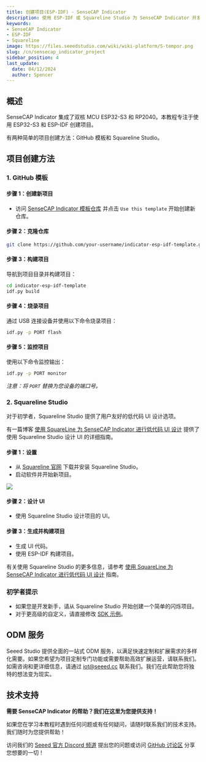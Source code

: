 ```yaml
---
title: 创建项目(ESP-IDF) - SenseCAP Indicator
description: 使用 ESP-IDF 或 Squareline Studio 为 SenseCAP Indicator 开发项目的分步指南。
keywords: 
- SenseCAP Indicator
- ESP-IDF
- Squareline
image: https://files.seeedstudio.com/wiki/wiki-platform/S-tempor.png
slug: /cn/sensecap_indicator_project
sidebar_position: 4
last_update:
  date: 04/12/2024
  author: Spencer
---
```


## 概述
SenseCAP Indicator 集成了双核 MCU ESP32-S3 和 RP2040。本教程专注于使用 ESP32-S3 和 ESP-IDF 创建项目。

有两种简单的项目创建方法：GitHub 模板和 Squareline Studio。

## 项目创建方法

### 1. GitHub 模板
#### 步骤 1：创建新项目
- 访问 [SenseCAP Indicator 模板仓库](https://github.com/Seeed-Solution/indicator-esp-idf-template) 并点击 `Use this template` 开始创建新仓库。

#### 步骤 2：克隆仓库
```bash
git clone https://github.com/your-username/indicator-esp-idf-template.git
```

#### 步骤 3：构建项目
导航到项目目录并构建项目：
```bash
cd indicator-esp-idf-template
idf.py build
```

#### 步骤 4：烧录项目
通过 USB 连接设备并使用以下命令烧录项目：
```bash
idf.py -p PORT flash
```

#### 步骤 5：监控项目
使用以下命令监控输出：
```bash
idf.py -p PORT monitor
```
*注意：将 `PORT` 替换为您设备的端口号。*

### 2. Squareline Studio
对于初学者，Squareline Studio 提供了用户友好的低代码 UI 设计选项。

有一篇博客 [使用 SquareLine 为 SenseCAP Indicator 进行低代码 UI 设计](https://www.hackster.io/spenyan/low-code-ui-design-for-sensecap-indicator-with-squareline-9825fe) 提供了使用 Squareline Studio 设计 UI 的详细指南。

#### 步骤 1：设置
- 从 [Squareline 官网](https://studio.squareline.io/) 下载并安装 Squareline Studio。
- 启动软件并开始新项目。

![](https://hackster.imgix.net/uploads/attachments/1650386/image_4QrcVcHWtG.png?auto=compress%2Cformat&w=1280&h=960)

#### 步骤 2：设计 UI
- 使用 Squareline Studio 设计项目的 UI。

#### 步骤 3：生成并构建项目
- 生成 UI 代码。
- 使用 ESP-IDF 构建项目。

有关使用 Squareline Studio 的更多信息，请参考 [使用 SquareLine 为 SenseCAP Indicator 进行低代码 UI 设计](https://www.hackster.io/spenyan/low-code-ui-design-for-sensecap-indicator-with-squareline-9825fe) 指南。

### 初学者提示
- 如果您是开发新手，请从 Squareline Studio 开始创建一个简单的闪烁项目。
- 对于更高级的自定义，请直接修改 [SDK 示例](https://github.com/Seeed-Solution/SenseCAP_Indicator_ESP32)。

## ODM 服务

Seeed Studio 提供全面的一站式 ODM 服务，以满足快速定制和扩展需求的多样化需要。如果您希望为项目定制专门功能或需要帮助高效扩展运营，请联系我们。如需咨询和更详细信息，请通过 iot@seeed.cc 联系我们。我们在此帮助您将独特的想法变为现实。

## 技术支持

**需要 SenseCAP Indicator 的帮助？我们在这里为您提供支持！**

如果您在学习本教程时遇到任何问题或有任何疑问，请随时联系我们的技术支持。我们随时为您提供帮助！

访问我们的 [Seeed 官方 Discord 频道](https://discord.com/invite/QqMgVwHT3X) 提出您的问题或访问 [GitHub 讨论区](https://github.com/Seeed-Solution/SenseCAP_Indicator_ESP32/discussions) 分享您想要的一切！